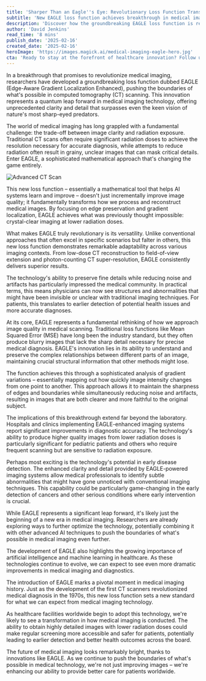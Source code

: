 ```yaml
---
title: 'Sharper Than an Eagle''s Eye: Revolutionary Loss Function Transforms Medical Imaging'
subtitle: 'New EAGLE loss function achieves breakthrough in medical imaging clarity and safety'
description: 'Discover how the groundbreaking EAGLE loss function is revolutionizing CT scans, offering unprecedented image clarity at reduced radiation doses. This innovation promises to enhance diagnostic accuracy and patient care, marking a significant leap in healthcare technology.'
author: 'David Jenkins'
read_time: '8 mins'
publish_date: '2025-02-16'
created_date: '2025-02-16'
heroImage: 'https://images.magick.ai/medical-imaging-eagle-hero.jpg'
cta: 'Ready to stay at the forefront of healthcare innovation? Follow us on LinkedIn at MagickAI for the latest updates on groundbreaking developments in AI and medical technology.'
---
```


In a breakthrough that promises to revolutionize medical imaging, researchers have developed a groundbreaking loss function dubbed EAGLE (Edge-Aware Gradient Localization Enhanced), pushing the boundaries of what's possible in computed tomography (CT) scanning. This innovation represents a quantum leap forward in medical imaging technology, offering unprecedented clarity and detail that surpasses even the keen vision of nature's most sharp-eyed predators.

The world of medical imaging has long grappled with a fundamental challenge: the trade-off between image clarity and radiation exposure. Traditional CT scans often require significant radiation doses to achieve the resolution necessary for accurate diagnosis, while attempts to reduce radiation often result in grainy, unclear images that can mask critical details. Enter EAGLE, a sophisticated mathematical approach that's changing the game entirely.

![Advanced CT Scan](https://i.magick.ai/PIXE/1739774968799_magick_img.webp)

This new loss function – essentially a mathematical tool that helps AI systems learn and improve – doesn't just incrementally improve image quality; it fundamentally transforms how we process and reconstruct medical images. By focusing on edge preservation and gradient localization, EAGLE achieves what was previously thought impossible: crystal-clear imaging at lower radiation doses.

What makes EAGLE truly revolutionary is its versatility. Unlike conventional approaches that often excel in specific scenarios but falter in others, this new loss function demonstrates remarkable adaptability across various imaging contexts. From low-dose CT reconstruction to field-of-view extension and photon-counting CT super-resolution, EAGLE consistently delivers superior results.

The technology's ability to preserve fine details while reducing noise and artifacts has particularly impressed the medical community. In practical terms, this means physicians can now see structures and abnormalities that might have been invisible or unclear with traditional imaging techniques. For patients, this translates to earlier detection of potential health issues and more accurate diagnoses.

At its core, EAGLE represents a fundamental rethinking of how we approach image quality in medical scanning. Traditional loss functions like Mean Squared Error (MSE) have long been the industry standard, but they often produce blurry images that lack the sharp detail necessary for precise medical diagnosis. EAGLE's innovation lies in its ability to understand and preserve the complex relationships between different parts of an image, maintaining crucial structural information that other methods might lose.

The function achieves this through a sophisticated analysis of gradient variations – essentially mapping out how quickly image intensity changes from one point to another. This approach allows it to maintain the sharpness of edges and boundaries while simultaneously reducing noise and artifacts, resulting in images that are both clearer and more faithful to the original subject.

The implications of this breakthrough extend far beyond the laboratory. Hospitals and clinics implementing EAGLE-enhanced imaging systems report significant improvements in diagnostic accuracy. The technology's ability to produce higher quality images from lower radiation doses is particularly significant for pediatric patients and others who require frequent scanning but are sensitive to radiation exposure.

Perhaps most exciting is the technology's potential in early disease detection. The enhanced clarity and detail provided by EAGLE-powered imaging systems allow medical professionals to identify subtle abnormalities that might have gone unnoticed with conventional imaging techniques. This capability could be particularly game-changing in the early detection of cancers and other serious conditions where early intervention is crucial.

While EAGLE represents a significant leap forward, it's likely just the beginning of a new era in medical imaging. Researchers are already exploring ways to further optimize the technology, potentially combining it with other advanced AI techniques to push the boundaries of what's possible in medical imaging even further.

The development of EAGLE also highlights the growing importance of artificial intelligence and machine learning in healthcare. As these technologies continue to evolve, we can expect to see even more dramatic improvements in medical imaging and diagnostics.

The introduction of EAGLE marks a pivotal moment in medical imaging history. Just as the development of the first CT scanners revolutionized medical diagnosis in the 1970s, this new loss function sets a new standard for what we can expect from medical imaging technology.

As healthcare facilities worldwide begin to adopt this technology, we're likely to see a transformation in how medical imaging is conducted. The ability to obtain highly detailed images with lower radiation doses could make regular screening more accessible and safer for patients, potentially leading to earlier detection and better health outcomes across the board.

The future of medical imaging looks remarkably bright, thanks to innovations like EAGLE. As we continue to push the boundaries of what's possible in medical technology, we're not just improving images – we're enhancing our ability to provide better care for patients worldwide.